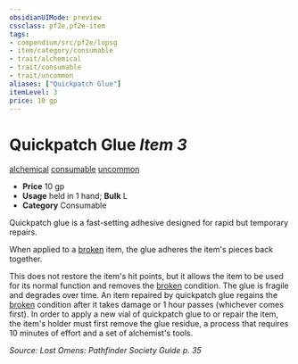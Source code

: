```yaml
---
obsidianUIMode: preview
cssclass: pf2e,pf2e-item
tags:
- compendium/src/pf2e/lopsg
- item/category/consumable
- trait/alchemical
- trait/consumable
- trait/uncommon
aliases: ["Quickpatch Glue"]
itemLevel: 3
price: 10 gp
---
```

# Quickpatch Glue *Item 3*  
[alchemical](../../../rules/traits/alchemical.md)  [consumable](../../../rules/traits/consumable.md)  [uncommon](../../../rules/traits/uncommon.md)  

- **Price** 10 gp
- **Usage** held in 1 hand; **Bulk** L
- **Category** Consumable

Quickpatch glue is a fast-setting adhesive designed for rapid but temporary repairs.

When applied to a [broken](../../../rules/conditions.md#Broken) item, the glue adheres the item's pieces back together.

This does not restore the item's hit points, but it allows the item to be used for its normal function and removes the [broken](../../../rules/conditions.md#Broken) condition. The glue is fragile and degrades over time. An item repaired by quickpatch glue regains the [broken](../../../rules/conditions.md#Broken) condition after it takes damage or 1 hour passes (whichever comes first). In order to apply a new vial of quickpatch glue to or repair the item, the item's holder must first remove the glue residue, a process that requires 10 minutes of effort and a set of alchemist's tools.

*Source: Lost Omens: Pathfinder Society Guide p. 35*